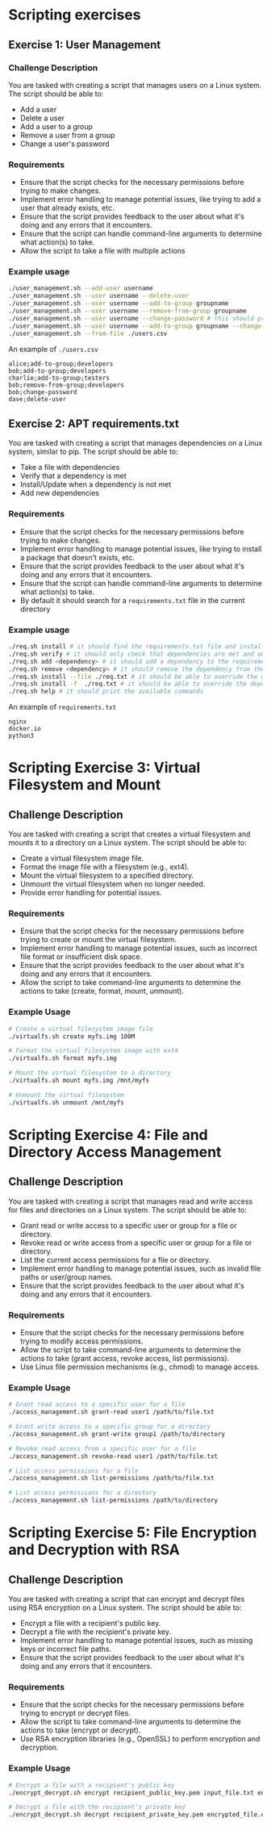 # Scripting exercises

## Exercise 1: User Management

### Challenge Description

You are tasked with creating a script that manages users on a Linux system. The script should be able to:

- Add a user
- Delete a user
- Add a user to a group
- Remove a user from a group
- Change a user's password

### Requirements

- Ensure that the script checks for the necessary permissions before trying to make changes.
- Implement error handling to manage potential issues, like trying to add a user that already exists, etc.
- Ensure that the script provides feedback to the user about what it's doing and any errors that it encounters.
- Ensure that the script can handle command-line arguments to determine what action(s) to take.
- Allow the script to take a file with multiple actions

### Example usage

```bash
./user_management.sh --add-user username
./user_management.sh --user username --delete-user
./user_management.sh --user username --add-to-group groupname
./user_management.sh --user username --remove-from-group groupname
./user_management.sh --user username --change-password # this should prompt to input a password without printing it to the terminal
./user_management.sh --user username --add-to-group groupname --change-password  --remove-from-group groupname2 # these can be concatenated
./user_management.sh --from-file ./users.csv
```

An example of `./users.csv`
```csv
alice;add-to-group;developers
bob;add-to-group;developers
charlie;add-to-group;testers
bob;remove-from-group;developers
bob;change-password
dave;delete-user
```

## Exercise 2: APT requirements.txt

You are tasked with creating a script that manages dependencies on a Linux system, similar to pip. The script should be able to:

- Take a file with dependencies
- Verify that a dependency is met
- Install/Update when a dependency is not met
- Add new dependencies

### Requirements

- Ensure that the script checks for the necessary permissions before trying to make changes.
- Implement error handling to manage potential issues, like trying to install a package that doesn't exists, etc.
- Ensure that the script provides feedback to the user about what it's doing and any errors that it encounters.
- Ensure that the script can handle command-line arguments to determine what action(s) to take.
- By default it should search for a `requirements.txt` file in the current directory

### Example usage

```bash
./req.sh install # it should find the requirements.txt file and install the missing dependencies
./req.sh verify # it should only check that dependencies are met and output the ones that are not
./req.sh add <dependency> # it should add a dependency to the requirements.txt and install it
./req.sh remove <dependency> # it should remove the dependency from the requirements.txt file
./req.sh install --file ./req.txt # it should be able to override the dependency file on every command
./req.sh install -f  ./req.txt # it should be able to override the dependency file on every command
./req.sh help # it should print the available commands
```

An example of `requirements.txt`
```
nginx
docker.io
python3
```

# Scripting Exercise 3: Virtual Filesystem and Mount

## Challenge Description

You are tasked with creating a script that creates a virtual filesystem and mounts it to a directory on a Linux system. The script should be able to:

- Create a virtual filesystem image file.
- Format the image file with a filesystem (e.g., ext4).
- Mount the virtual filesystem to a specified directory.
- Unmount the virtual filesystem when no longer needed.
- Provide error handling for potential issues.

### Requirements

- Ensure that the script checks for the necessary permissions before trying to create or mount the virtual filesystem.
- Implement error handling to manage potential issues, such as incorrect file format or insufficient disk space.
- Ensure that the script provides feedback to the user about what it's doing and any errors that it encounters.
- Allow the script to take command-line arguments to determine the actions to take (create, format, mount, unmount).

### Example Usage

```bash
# Create a virtual filesystem image file
./virtualfs.sh create myfs.img 100M

# Format the virtual filesystem image with ext4
./virtualfs.sh format myfs.img

# Mount the virtual filesystem to a directory
./virtualfs.sh mount myfs.img /mnt/myfs

# Unmount the virtual filesystem
./virtualfs.sh unmount /mnt/myfs
```

# Scripting Exercise 4: File and Directory Access Management

## Challenge Description

You are tasked with creating a script that manages read and write access for files and directories on a Linux system. The script should be able to:

- Grant read or write access to a specific user or group for a file or directory.
- Revoke read or write access from a specific user or group for a file or directory.
- List the current access permissions for a file or directory.
- Implement error handling to manage potential issues, such as invalid file paths or user/group names.
- Ensure that the script provides feedback to the user about what it's doing and any errors that it encounters.

### Requirements

- Ensure that the script checks for the necessary permissions before trying to modify access permissions.
- Allow the script to take command-line arguments to determine the actions to take (grant access, revoke access, list permissions).
- Use Linux file permission mechanisms (e.g., chmod) to manage access.

### Example Usage

```bash
# Grant read access to a specific user for a file
./access_management.sh grant-read user1 /path/to/file.txt

# Grant write access to a specific group for a directory
./access_management.sh grant-write group1 /path/to/directory

# Revoke read access from a specific user for a file
./access_management.sh revoke-read user1 /path/to/file.txt

# List access permissions for a file
./access_management.sh list-permissions /path/to/file.txt

# List access permissions for a directory
./access_management.sh list-permissions /path/to/directory
```

# Scripting Exercise 5: File Encryption and Decryption with RSA

## Challenge Description

You are tasked with creating a script that can encrypt and decrypt files using RSA encryption on a Linux system. The script should be able to:

- Encrypt a file with a recipient's public key.
- Decrypt a file with the recipient's private key.
- Implement error handling to manage potential issues, such as missing keys or incorrect file paths.
- Ensure that the script provides feedback to the user about what it's doing and any errors that it encounters.

### Requirements

- Ensure that the script checks for the necessary permissions before trying to encrypt or decrypt files.
- Allow the script to take command-line arguments to determine the actions to take (encrypt or decrypt).
- Use RSA encryption libraries (e.g., OpenSSL) to perform encryption and decryption.

### Example Usage

```bash
# Encrypt a file with a recipient's public key
./encrypt_decrypt.sh encrypt recipient_public_key.pem input_file.txt encrypted_file.enc

# Decrypt a file with the recipient's private key
./encrypt_decrypt.sh decrypt recipient_private_key.pem encrypted_file.enc decrypted_file.txt
```


